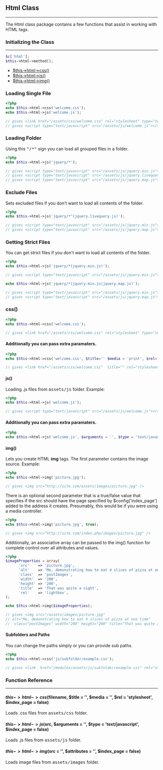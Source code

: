 ## Html Class

------

The Html class package contains a few functions that assist in working with HTML tags.

### Initializing the Class

------

```php
$c['html'];
$this->html->method();
```

<ul>
    <li><a href="#css">$this->html->css()</a></li>
    <li><a href="#js">$this->html->js()</a></li>
    <li><a href="#img">$this->html->img()</a></li>
</ul>

### Loading Single File

```php
<?php
echo $this->html->css('welcome.css');
echo $this->html->js('welcome.js');

// gives <link href="/assets/css/welcome.css" rel="stylesheet" type="text/css" />
// gives <script type="text/javascript" src="/assets/js/welcome.js"></script>
```

### Loading Folder

Using this <kbd>"/*"</kbd> sign you can load all grouped files in a folder.

```php
<?php
echo $this->html->js('jquery/*');

// gives <script type="text/javascript" src="/assets/js/jquery.min.js"></script>
// gives <script type="text/javascript" src="/assets/js/jquery.livequery.js"></script>
// gives <script type="text/javascript" src="/assets/js/jquery.map.js"></script>
```

### Exclude Files

Sets excluded files if you don't want to load all contents of the folder.

```php
<?php
echo $this->html->js('jquery/*^(jquery.livequery.js)');

// gives <script type="text/javascript" src="/assets/js/jquery.min.js"></script>
// gives <script type="text/javascript" src="/assets/js/jquery.map.js"></script>
```

### Getting Strict Files

You can get strict files if you don't want to load all contents of the folder.

```php
<?php
echo $this->html->js('jquery/*(jquery.min.js)');

// gives <script type="text/javascript" src="/assets/js/jquery.min.js"></script>

echo $this->html->js('jquery/*(jquery.min.js|jquery.map.js)');

// gives <script type="text/javascript" src="/assets/js/jquery.min.js"></script>
// gives <script type="text/javascript" src="/assets/js/jquery.map.js"></script>
```

### css() <a name="css"></a>

```php
<?php
echo $this->html->css('welcome.css');

// gives <link href="/assets/css/welcome.css" rel="stylesheet" type="text/css" />
```

#### Additionally you can pass extra paramaters.

```php
<?php
echo $this->html->css('welcome.css', $title='' $media = 'print', $rel='stylesheet', $index_page = false);

// gives <link href="/assets/css/welcome.css"  title="" rel="stylesheet" type="text/css"  media="print" />
```

#### js()<a name="js"></a>

Loading .js files from <kbd>assets/js</kbd> folder. Example:

```php
<?php
echo $this->html->js('welcome.js');

// gives <script type="text/javascript" src="/assets/js/welcome.js"></script>
```

#### Additionally you can pass extra paramaters.

```php
<?php
echo $this->html->js('welcome.js', $arguments = '', $type = 'text/javascript', $index_page = false);
```

#### img() <a name="img"></a>

Lets you create HTML <b>img</b> tags. The first parameter contains the image source. Example:

```php
<?php
echo $this->html->img('picture.jpg');

// gives <img src="http://site.com/assets/images/picture.jpg" />
```
There is an optional second parameter that is a true/false value that specifies if the src should have the page specified by $config['index_page'] added to the address it creates. Presumably, this would be if you were using a media controller.

```php
<?php
echo $this->html->img('picture.jpg', true);

// gives <img src="http://site.com/index.php/images/picture.jpg" />
```

Additionally, an associative array can be passed to the img() function for complete control over all attributes and values.

```php
<?php
$imageProperties = array(
      'src'    => 'picture.jpg',
      'alt'    => 'Me, demonstrating how to eat 4 slices of pizza at one time',
      'class'  => 'postImages',
      'width'  => '200',
      'height' => '200',
      'title'  => 'That was quite a night',
      'rel'    => 'lightbox',
);

echo $this->html->img($imageProperties);

// gives <img src="/assets/images/picture.jpg" 
// alt="Me, demonstrating how to eat 4 slices of pizza at one time" 
//  class="postImages" width="200" height="200" title="That was quite a night" rel="lightbox" />
```

#### Subfolders and Paths

You can change the paths simply or you can provide sub paths.

```php
<?php
echo $this->html->css('js/subfolder/example.css');

// gives <link  href="/modules/assets/js/subfolder/example.css" rel="stylesheet" type="text/css" />
```

### Function Reference

------

#### $this->html->css($filename, $title = '', $media = '', $rel = 'stylesheet', $index_page = false)

Loads .css files from <kbd>assets/css</kbd> folder.

#### $this->html->js($src, $arguments = '', $type = 'text/javascript', $index_page = false)

Loads .js files from <kbd>assets/js</kbd> folder.

#### $this->html->img($src = '', $attributes = '', $index_page = false)

Loads image files from <kbd>assets/images</kbd> folder.
